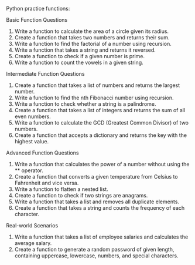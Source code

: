 Python practice functions:

Basic Function Questions

1. Write a function to calculate the area of a circle given its radius.
2. Create a function that takes two numbers and returns their sum.
3. Write a function to find the factorial of a number using recursion.
4. Write a function that takes a string and returns it reversed.
5. Create a function to check if a given number is prime.
6. Write a function to count the vowels in a given string.

Intermediate Function Questions

1. Create a function that takes a list of numbers and returns the largest number.
2. Write a function to find the nth Fibonacci number using recursion.
3. Write a function to check whether a string is a palindrome.
4. Create a function that takes a list of integers and returns the sum of all even numbers.
5. Write a function to calculate the GCD (Greatest Common Divisor) of two numbers.
6. Create a function that accepts a dictionary and returns the key with the highest value.

Advanced Function Questions

1. Write a function that calculates the power of a number without using the ** operator.
2. Create a function that converts a given temperature from Celsius to Fahrenheit and vice versa.
3. Write a function to flatten a nested list.
4. Create a function to check if two strings are anagrams.
5. Write a function that takes a list and removes all duplicate elements.
6. Create a function that takes a string and counts the frequency of each character.

Real-world Scenarios

1. Write a function that takes a list of employee salaries and calculates the average salary.
2. Create a function to generate a random password of given length, containing uppercase, lowercase, numbers, and special characters.
